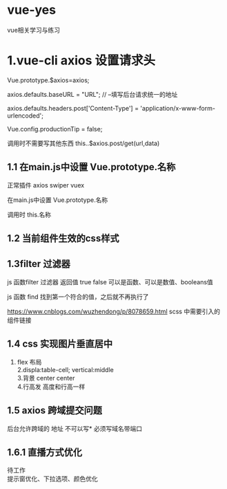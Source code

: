 # vue-yes
vue相关学习与练习

# 1.vue-cli  axios 设置请求头

Vue.prototype.$axios=axios;

axios.defaults.baseURL = "URL"; // –填写后台请求统一的地址

axios.defaults.headers.post['Content-Type'] = 'application/x-www-form-urlencoded';

Vue.config.productionTip = false;


  调用时不需要写其他东西 this..$axios.post/get(url,data)

## 1.1 在main.js中设置 Vue.prototype.名称
正常插件  axios swiper vuex 

在main.js中设置 Vue.prototype.名称

调用时  this.名称

## 1.2 当前组件生效的css样式
<style scoped>
  
  
  /* 
 
     这个css样式只在当前组件生效 
  
     scoped  当前组件生效
     
  */
  
  
</style>

## 1.3filter 过滤器

js 函数filter 过滤器  返回值 true  false  可以是函数、可以是数值、booleans值

js 函数 find  找到第一个符合的值，之后就不再执行了



https://www.cnblogs.com/wuzhendong/p/8078659.html  scss 中需要引入的组件链接
## 1.4 css 实现图片垂直居中
1. flex 布局<br>
2.displa:table-cell;
  vertical:middle<br>
3.背景 center center<br>
4.行高发 高度和行高一样<br>
## 1.5 axios 跨域提交问题

后台允许跨域的 地址 不可以写*   必须写域名带端口

## 1.6.1  直播方式优化
待工作<br>
提示窗优化、下拉选项、颜色优化
